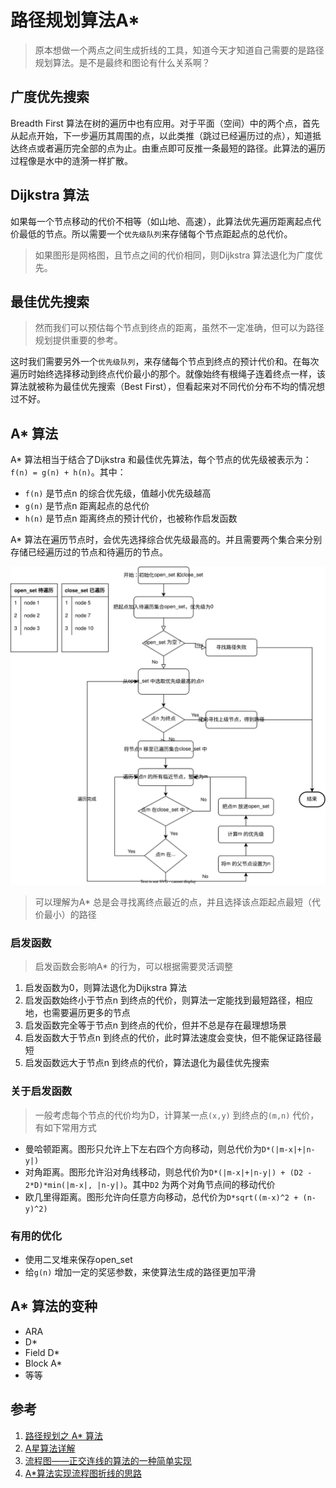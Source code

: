 # 路径规划算法A*  
> 原本想做一个两点之间生成折线的工具，知道今天才知道自己需要的是路径规划算法。是不是最终和图论有什么关系啊？  

## 广度优先搜索  

Breadth First 算法在树的遍历中也有应用。对于平面（空间）中的两个点，首先从起点开始，下一步遍历其周围的点，以此类推（跳过已经遍历过的点），知道抵达终点或者遍历完全部的点为止。由重点即可反推一条最短的路径。此算法的遍历过程像是水中的涟漪一样扩散。  

## Dijkstra 算法  

如果每一个节点移动的代价不相等（如山地、高速），此算法优先遍历距离起点代价最低的节点。所以需要一个`优先级队列`来存储每个节点距起点的总代价。  

> 如果图形是网格图，且节点之间的代价相同，则Dijkstra 算法退化为广度优先。  

## 最佳优先搜索  

> 然而我们可以预估每个节点到终点的距离，虽然不一定准确，但可以为路径规划提供重要的参考。  

这时我们需要另外一个`优先级队列`，来存储每个节点到终点的预计代价和。在每次遍历时始终选择移动到终点代价最小的那个。就像始终有根绳子连着终点一样，该算法就被称为最佳优先搜索（Best First），但看起来对不同代价分布不均的情况想过不好。  

## A* 算法  
A* 算法相当于结合了Dijkstra 和最佳优先算法，每个节点的优先级被表示为：`f(n) = g(n) + h(n)`。其中：  
- `f(n)` 是节点n 的综合优先级，值越小优先级越高  
- `g(n)` 是节点n 距离起点的总代价  
- `h(n)` 是节点n 距离终点的预计代价，也被称作启发函数  

A* 算法在遍历节点时，会优先选择综合优先级最高的。并且需要两个集合来分别存储已经遍历过的节点和待遍历的节点。  

![A* 算法流程图](./A-star%E7%AE%97%E6%B3%95.svg)  

> 可以理解为A* 总是会寻找离终点最近的点，并且选择该点距起点最短（代价最小）的路径


### 启发函数   
> 启发函数会影响A* 的行为，可以根据需要灵活调整    

1. 启发函数为0，则算法退化为Dijkstra 算法  
2. 启发函数始终小于节点n 到终点的代价，则算法一定能找到最短路径，相应地，也需要遍历更多的节点  
3. 启发函数完全等于节点n 到终点的代价，但并不总是存在最理想场景  
4. 启发函数大于节点n 到终点的代价，此时算法速度会变快，但不能保证路径最短  
5. 启发函数远大于节点n 到终点的代价，算法退化为最佳优先搜索  

### 关于启发函数  
> 一般考虑每个节点的代价均为D，计算某一点`(x,y)` 到终点的`(m,n)` 代价，有如下常用方式   

- 曼哈顿距离。图形只允许上下左右四个方向移动，则总代价为`D*(|m-x|+|n-y|)`  
- 对角距离。图形允许沿对角线移动，则总代价为`D*(|m-x|+|n-y|) + (D2 - 2*D)*min(|m-x|, |n-y|)`。其中`D2` 为两个对角节点间的移动代价  
- 欧几里得距离。图形允许向任意方向移动，总代价为`D*sqrt((m-x)^2 + (n-y)^2)`  

### 有用的优化  
- 使用二叉堆来保存open_set  
- 给`g(n)` 增加一定的奖惩参数，来使算法生成的路径更加平滑

## A* 算法的变种  
- ARA  
- D*  
- Field D*
- Block A*  
- 等等  


## 参考  
1. [路径规划之 A* 算法](https://developer.aliyun.com/article/685477)  
2. [A星算法详解](https://blog.csdn.net/hitwhylz/article/details/23089415)  
3. [流程图——正交连线的算法的一种简单实现](https://juejin.cn/post/6844903657087959054)  
4. [A*算法实现流程图折线的思路](https://chuchencheng.com/2020/02/26/A-%E7%AE%97%E6%B3%95%E5%AE%9E%E7%8E%B0%E6%B5%81%E7%A8%8B%E5%9B%BE%E6%8A%98%E7%BA%BF%E7%9A%84%E6%80%9D%E8%B7%AF/)
